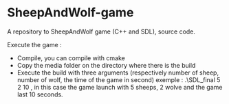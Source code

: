 # SheepAndWolf-game
A repository to SheepAndWolf game (C++ and SDL), source code.

Execute the game :
- Compile, you can compile with cmake
- Copy the media folder on the directory where there is the build
- Execute the build with three arguments (respectively number of sheep, number of wolf, the time of the game in second) exemple : .\SDL_final 5 2 10 , in this case the game launch   with 5 sheeps, 2 wolve and the game last 10 seconds.
